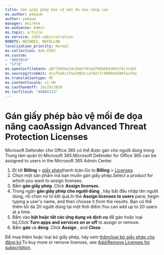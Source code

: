 ```yaml
---
title: Gán giấy phép bảo vệ mối đe dọa nâng cao
ms.author: pebaum
author: pebaum
manager: mnirkhe
ms.audience: Admin
ms.topic: article
ms.service: o365-administration
ROBOTS: NOINDEX, NOFOLLOW
localization_priority: Normal
ms.collection: Adm_O365
ms.custom:
- "9003019"
- "5778"
ms.openlocfilehash: a877495be34c9403f63ebf96b0b83052f4c31491
ms.sourcegitcommit: 4caf5e6c2fee2903ccaf92cfc9006eb580faa7ba
ms.translationtype: MT
ms.contentlocale: vi-VN
ms.lasthandoff: 10/29/2020
ms.locfileid: "48801213"
---
```

# <a name="assign-advanced-threat-protection-licenses"></a><span data-ttu-id="bf13c-102">Gán giấy phép bảo vệ mối đe dọa nâng cao</span><span class="sxs-lookup"><span data-stu-id="bf13c-102">Assign Advanced Threat Protection Licenses</span></span>

<span data-ttu-id="bf13c-103">Microsoft Defender cho Office 365 có thể được gán cho người dùng trong Trung tâm quản trị Microsoft 365.</span><span class="sxs-lookup"><span data-stu-id="bf13c-103">Microsoft Defender for Office 365 can be assigned to users in the Microsoft 365 Admin Center.</span></span>

1. <span data-ttu-id="bf13c-104">Đi tới **Billing**  >  [giấy phép](https://go.microsoft.com/fwlink/p/?linkid=842264)thanh toán.</span><span class="sxs-lookup"><span data-stu-id="bf13c-104">Go to **Billing** > [Licenses](https://go.microsoft.com/fwlink/p/?linkid=842264).</span></span>
2. <span data-ttu-id="bf13c-105">Chọn một sản phẩm mà bạn muốn gán giấy phép.</span><span class="sxs-lookup"><span data-stu-id="bf13c-105">Select a product for which you want to assign licenses.</span></span>
3. <span data-ttu-id="bf13c-106">Bấm **gán giấy phép** .</span><span class="sxs-lookup"><span data-stu-id="bf13c-106">Click **Assign licenses** .</span></span>
4. <span data-ttu-id="bf13c-107">Trong ngăn **gán giấy phép cho người dùng**  , hãy bắt đầu nhập tên người dùng, rồi chọn nó từ kết quả.</span><span class="sxs-lookup"><span data-stu-id="bf13c-107">In the **Assign licenses to users**  pane, begin typing a user's name, and then choose it from the results.</span></span> <span data-ttu-id="bf13c-108">Bạn có thể thêm tối đa 20 người dùng tại một thời điểm.</span><span class="sxs-lookup"><span data-stu-id="bf13c-108">You can add up to 20 users at a time.</span></span>
5. <span data-ttu-id="bf13c-109">Bấm vào **bật hoặc tắt các ứng dụng và dịch vụ**  để gán hoặc loại bỏ.</span><span class="sxs-lookup"><span data-stu-id="bf13c-109">Click **Turn apps and services on or off**  to assign or remove.</span></span>
6. <span data-ttu-id="bf13c-110">Bấm **gán** và  **đóng** .</span><span class="sxs-lookup"><span data-stu-id="bf13c-110">Click **Assign** , and  **Close** .</span></span>

<span data-ttu-id="bf13c-111">Để mua thêm hoặc loại bỏ giấy phép, hãy xem [thêm/loại bỏ giấy phép cho đăng ký](https://docs.microsoft.com/microsoft-365/commerce/licenses/buy-licenses?view=o365-worldwide#add-or-remove-licenses-for-your-business-subscription).</span><span class="sxs-lookup"><span data-stu-id="bf13c-111">To buy more or remove licenses, see [Add/Remove Licenses for subscription](https://docs.microsoft.com/microsoft-365/commerce/licenses/buy-licenses?view=o365-worldwide#add-or-remove-licenses-for-your-business-subscription).</span></span>
